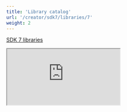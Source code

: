 ```yaml
---
title: 'Library catalog'
url: '/creator/sdk7/libraries/7'
weight: 2
---
```


[SDK 7 libraries](https://studios.decentraland.org/resources?resource_type=Library)

<iframe src="https://studios.decentraland.org/resources?resource_type=Library" />
